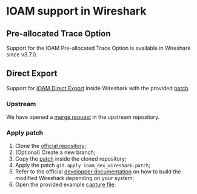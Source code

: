 # IOAM support in Wireshark

## Pre-allocated Trace Option

Support for the IOAM Pre-allocated Trace Option is available in Wireshark since v3.7.0.

## Direct Export

Support for [IOAM Direct Export](https://datatracker.ietf.org/doc/rfc9326/) inside Wireshark with the provided [patch](./ioam_dex_wireshark.patch).

### Upstream

We have opened a [merge request](https://gitlab.com/wireshark/wireshark/-/merge_requests/16848) in the upstream repository.

### Apply patch

1) Clone the [official repository](https://gitlab.com/wireshark/wireshark);
2) (Optional) Create a new branch;
3) Copy the [patch](./ioam_dex_wireshark.patch) inside the cloned repository;
4) Apply the patch `git apply ioam_dex_wireshark.patch`;
5) Refer to the official [developper documentation](https://www.wireshark.org/docs/wsdg_html_chunked/ChapterSetup.html) on how to build the modified Wireshark depending on your system;
6) Open the provided example [capture file](./dex.pcap).
